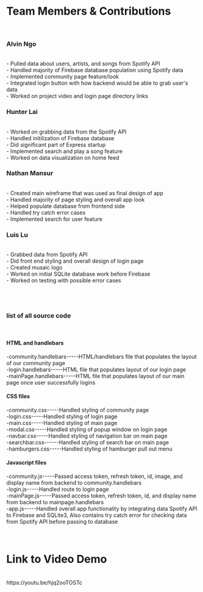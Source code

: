 <h1>Team Members & Contributions</h1> </br>

<h3>Alvin Ngo</h3></br>
- Pulled data about users, artists, and songs from Spotify API</br>
- Handled majority of Firebase database population using Spotify data</br>
- Implemented community page feature/look</br>
- Integrated login button with how backend would be able to grab user's data</br>
- Worked on project video and login page directory links</br>

<h3>Hunter Lai</h3></br>
- Worked on grabbing data from the Spotify API</br>
- Handled initilization of Firebase database</br>
- Did significant part of Express startup</br>
- Implemented search and play a song feature</br>
- Worked on data visualization on home feed</br>

<h3>Nathan Mansur</h3></br>
- Created main wireframe that was used as final design of app</br>
- Handled majority of page styling and overall app look</br>
- Helped populate database from frontend side</br>
- Handled try catch error cases</br>
- Implemented search for user feature</br>

<h3>Luis Lu</h3></br>
- Grabbed data from Spotify API</br>
- Did front end styling and overall design of login page</br>
- Created musaic logo</br>
- Worked on initial SQLite database work before Firebase</br>
- Worked on testing with possible error cases</br>

</br>
</br>
</br>
<h3>list of all source code</h3></br>
<h4>HTML and handlebars</h4>
-community.handlebars-----HTML/handlebars file that populates the layout of our community page</br>
-login.handlebars-----HTML file that populates layout of our login page</br>
-mainPage.handlebars-----HTML file that populates layout of our main page once user successfully logins</br>
<h4>CSS files</h4>
-community.css-----Handled styling of community page</br>
-login.css-----Handled styling of login page</br>
-main.css-----Handled styling of main page</br>
-modal.css-----Handled styling of popup window on login page</br>
-navbar.css-----Handled styling of navigation bar on main page</br>
-searchbar.css------Handled styling of search bar on main page</br>
-hamburgers.css-----Handled styling of hamburger pull out menu</br>
<h4>Javascript files</h4>
-community.js-----Passed access token, refresh token, id, image, and display name from backend to community.handlebars</br>
-login.js-----Handled route to login page</br>
-mainPage.js-----Passed access token, refresh token, id, and display name from backend to mainpage.handlebars</br>
-app.js-----Handled overall app functionality by integrating data Spotify API to Firebase and SQLite3, Also contains try catch error for checking data from Spotify API before passing to database</br> 
</br>
</br>
<h1>Link to Video Demo</h1> </br>
https://youtu.be/hjq2ooTOSTc</br>





